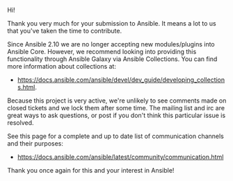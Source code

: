 Hi!

Thank you very much for your submission to Ansible. It means a lot to us that you've taken the time to contribute.

Since Ansible 2.10 we are no longer accepting new modules/plugins into Ansible Core.  However, we recommend looking into providing this functionality through Ansible Galaxy via Ansible Collections. You can find more information about collections at:

   * https://docs.ansible.com/ansible/devel/dev_guide/developing_collections.html.

Because this project is very active, we're unlikely to see comments made on closed tickets and we lock them after some time.
The mailing list and irc are great ways to ask questions, or post if you don't think this particular issue is resolved.

See  this page for a complete and up to date list of communication channels and their purposes:

   * https://docs.ansible.com/ansible/latest/community/communication.html

Thank you once again for this and your interest in Ansible!
